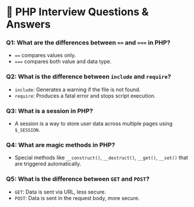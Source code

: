 # 🐘 PHP Interview Questions & Answers

### Q1: What are the differences between `==` and `===` in PHP?
- `==` compares values only.
- `===` compares both value and data type.

### Q2: What is the difference between `include` and `require`?
- `include`: Generates a warning if the file is not found.
- `require`: Produces a fatal error and stops script execution.

### Q3: What is a session in PHP?
- A session is a way to store user data across multiple pages using `$_SESSION`.

### Q4: What are magic methods in PHP?
- Special methods like `__construct()`, `__destruct()`, `__get()`, `__set()` that are triggered automatically.

### Q5: What is the difference between `GET` and `POST`?
- `GET`: Data is sent via URL, less secure.
- `POST`: Data is sent in the request body, more secure.
